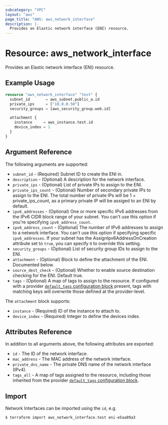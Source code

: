 ```yaml
---
subcategory: "VPC"
layout: "aws"
page_title: "AWS: aws_network_interface"
description: |-
  Provides an Elastic network interface (ENI) resource.
---
```


# Resource: aws_network_interface

Provides an Elastic network interface (ENI) resource.

## Example Usage

```terraform
resource "aws_network_interface" "test" {
  subnet_id       = aws_subnet.public_a.id
  private_ips     = ["10.0.0.50"]
  security_groups = [aws_security_group.web.id]

  attachment {
    instance     = aws_instance.test.id
    device_index = 1
  }
}
```

## Argument Reference

The following arguments are supported:

* `subnet_id` - (Required) Subnet ID to create the ENI in.
* `description` - (Optional) A description for the network interface.
* `private_ips` - (Optional) List of private IPs to assign to the ENI.
* `private_ips_count` - (Optional) Number of secondary private IPs to assign to the ENI. The total number of private IPs will be 1 + private_ips_count, as a primary private IP will be assiged to an ENI by default.
* `ipv6_addresses` - (Optional) One or more specific IPv6 addresses from the IPv6 CIDR block range of your subnet. You can't use this option if you're specifying `ipv6_address_count`.
* `ipv6_address_count` - (Optional) The number of IPv6 addresses to assign to a network interface. You can't use this option if specifying specific `ipv6_addresses`. If your subnet has the AssignIpv6AddressOnCreation attribute set to `true`, you can specify `0` to override this setting.
* `security_groups` - (Optional) List of security group IDs to assign to the ENI.
* `attachment` - (Optional) Block to define the attachment of the ENI. Documented below.
* `source_dest_check` - (Optional) Whether to enable source destination checking for the ENI. Default true.
* `tags` - (Optional) A map of tags to assign to the resource. If configured with a provider [`default_tags` configuration block](/docs/providers/aws/index.html#default_tags-configuration-block) present, tags with matching keys will overwrite those defined at the provider-level.

The `attachment` block supports:

* `instance` - (Required) ID of the instance to attach to.
* `device_index` - (Required) Integer to define the devices index.

## Attributes Reference

In addition to all arguments above, the following attributes are exported:

* `id` - The ID of the network interface.
* `mac_address` - The MAC address of the network interface.
* `private_dns_name` - The private DNS name of the network interface (IPv4).
* `tags_all` - A map of tags assigned to the resource, including those inherited from the provider [`default_tags` configuration block](/docs/providers/aws/index.html#default_tags-configuration-block).

## Import

Network Interfaces can be imported using the `id`, e.g.

```
$ terraform import aws_network_interface.test eni-e5aa89a3
```

